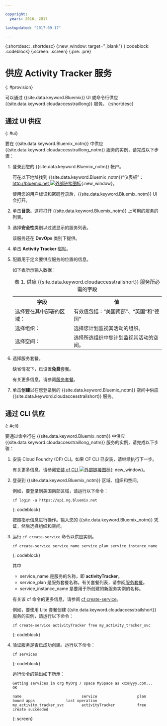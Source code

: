```yaml
---

copyright:
  years: 2016, 2017

lastupdated: "2017-09-17"

---
```



{:shortdesc: .shortdesc}
{:new_window: target="_blank"}
{:codeblock: .codeblock}
{:screen: .screen}
{:pre: .pre}


# 供应 Activity Tracker 服务
{: #provision}

可以通过 {{site.data.keyword.Bluemix}} UI 或命令行供应 {{site.data.keyword.cloudaccesstraillong}} 服务。
{:shortdesc}


## 通过 UI 供应
{: #ui}

要在 {{site.data.keyword.Bluemix_notm}} 中供应 {{site.data.keyword.cloudaccesstraillong_notm}} 服务的实例，请完成以下步骤：

1. 登录到您的 {{site.data.keyword.Bluemix_notm}} 帐户。

    可在以下地址找到 {{site.data.keyword.Bluemix_notm}}“仪表板”：[http://bluemix.net ![外部链接图标](../../../icons/launch-glyph.svg "外部链接图标")](http://bluemix.net){:new_window}。
    
	使用您的用户标识和密码登录后，{{site.data.keyword.Bluemix_notm}} UI 会打开。

2. 单击**目录**。这将打开 {{site.data.keyword.Bluemix_notm}} 上可用的服务的列表。

3. 选择**安全性**类别以过滤显示的服务列表。

    该服务还在 **DevOps** 类别下提供。

4. 单击 **Activity Tracker** 磁贴。

5. 配置用于定义要供应服务的位置的信息。 

    如下表所示输入数据： 

    <table>
	  <caption>表 1. 供应 {{site.data.keyword.cloudaccesstrailshort}} 服务所必需的字段</caption>
	  <tr>
	    <th>字段</th>
		<th>值</th>
	  </tr>
	  <tr>
	    <td>选择要在其中部署的区域：</td>
		<td>有效值包括：“美国南部”、“英国”和“德国”</td>
	  </tr>
	  <tr>
	    <td>选择组织：</td>
		<td>选择您计划监视其活动的组织。</td>
	  </tr>
	  <tr>
	    <td>选择空间：</td>
		<td>选择所选组织中您计划监视其活动的空间。</td>
	  </tr>
	</table>

6. 选择服务套餐。 

    缺省情况下，已设置**免费**套餐。

    有关更多信息，请参阅[服务套餐](/docs/services/cloud-activity-tracker/activity_tracker_ov.html#plans)。
	
7. 单击**创建**以在您登录到的 {{site.data.keyword.Bluemix_notm}} 空间中供应 {{site.data.keyword.cloudaccesstrailshort}} 服务。
  
 

## 通过 CLI 供应
{: #cli}

要通过命令行在 {{site.data.keyword.Bluemix_notm}} 中供应 {{site.data.keyword.cloudaccesstraillong_notm}} 服务的实例，请完成以下步骤：

1. 安装 Cloud Foundry (CF) CLI。如果 CF CLI 已安装，请继续执行下一步。

   有关更多信息，请参阅[安装 cf CLI ![外部链接图标](../../../icons/launch-glyph.svg "外部链接图标")](http://docs.cloudfoundry.org/cf-cli/install-go-cli.html){: new_window}。 
    
2. 登录到 {{site.data.keyword.Bluemix_notm}} 区域、组织和空间。 

    例如，要登录到美国南部区域，请运行以下命令：

    ```
    cf login -a https://api.ng.bluemix.net
    ```
    {: codeblock}

    按照指示信息进行操作。输入您的 {{site.data.keyword.Bluemix_notm}} 凭证，然后选择组织和空间。
	
3. 运行 `cf create-service` 命令以供应实例。

    ```
	cf create-service service_name service_plan service_instance_name
	```
	{: codeblock}
	
	其中
	
	* service_name 是服务的名称，即 **activityTracker**。
	* service_plan 是服务套餐名称。有关套餐列表，请参阅[服务套餐](/docs/services/cloud-activity-tracker/activity_tracker_ov.html#plans)。
	* service_instance_name 是要用于所创建的新服务实例的名称。
	
	有关该 cf 命令的更多信息，请参阅 [cf create-service](/docs/cli/reference/cfcommands/index.html#cf_create-service)。

	例如，要使用 Lite 套餐创建 {{site.data.keyword.cloudaccesstrailshort}} 服务的实例，请运行以下命令：
	
	```
	cf create-service activityTracker free my_activity_tracker_svc
	```
	{: codeblock}
	
4. 验证服务是否已成功创建。运行以下命令：

    ```	
	cf services
	```
	{: codeblock}
	
	运行命令的输出如下所示：
	
	```
    Getting services in org MyOrg / space MySpace as xxx@yyy.com...
    OK
    
    name                           service                  plan                   bound apps              last operation
    my_activity_tracker_svc        activityTracker          free                                           create succeeded
	```
	{: screen}

	



